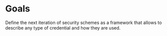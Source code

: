 # Goals 

Define the next iteration of security schemes as a framework that allows to describe any type of credential and how they are used.
